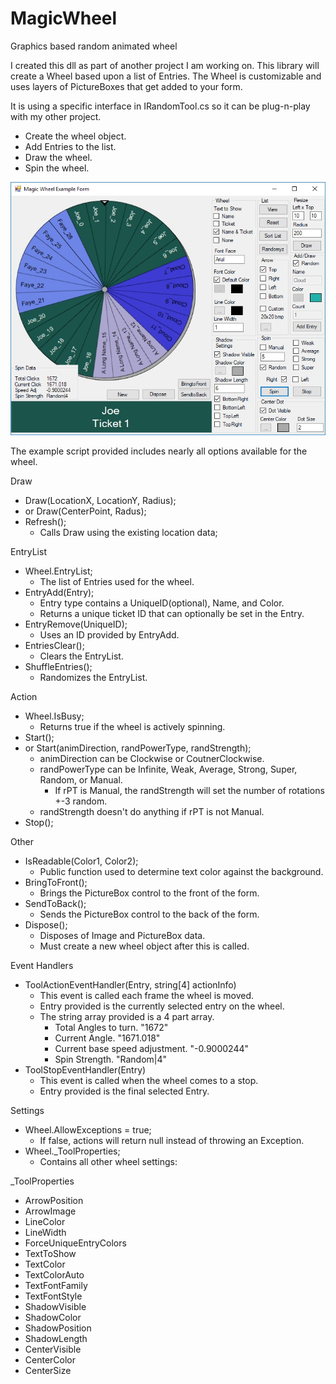 # MagicWheel
Graphics based random animated wheel

I created this dll as part of another project I am working on.
This library will create a Wheel based upon a list of Entries.
The Wheel is customizable and uses layers of PictureBoxes that get added to your form.

It is using a specific interface in IRandomTool.cs so it can be plug-n-play with my other project.

- Create the wheel object.
- Add Entries to the list.
- Draw the wheel.
- Spin the wheel.

![Icon](https://github.com/cloudd901/MagicWheel/blob/master/WheelScreen.jpg)

The example script provided includes nearly all options available for the wheel.

Draw
- Draw(LocationX, LocationY, Radius);
- or Draw(CenterPoint, Radus);
- Refresh();
  - Calls Draw using the existing location data;

EntryList
- Wheel.EntryList;
  - The list of Entries used for the wheel.
- EntryAdd(Entry);
  - Entry type contains a UniqueID(optional), Name, and Color.
  - Returns a unique ticket ID that can optionally be set in the Entry.
- EntryRemove(UniqueID);
  - Uses an ID provided by EntryAdd.
- EntriesClear();
  - Clears the EntryList.
- ShuffleEntries();
  - Randomizes the EntryList.

Action
- Wheel.IsBusy;
  - Returns true if the wheel is actively spinning.
- Start();
- or Start(animDirection, randPowerType, randStrength);
  - animDirection can be Clockwise or CoutnerClockwise.
  - randPowerType can be Infinite, Weak, Average, Strong, Super, Random, or Manual.
    - If rPT is Manual, the randStrength will set the number of rotations +-3 random.
  - randStrength doesn't do anything if rPT is not Manual.
- Stop();

Other
- IsReadable(Color1, Color2);
  - Public function used to determine text color against the background.
- BringToFront();
  - Brings the PictureBox control to the front of the form.
- SendToBack();
  - Sends the PictureBox control to the back of the form.
- Dispose();
  - Disposes of Image and PictureBox data.
  - Must create a new wheel object after this is called.

Event Handlers
- ToolActionEventHandler(Entry, string[4] actionInfo)
  - This event is called each frame the wheel is moved.
  - Entry provided is the currently selected entry on the wheel.
  - The string array provided is a 4 part array.
    - Total Angles to turn. "1672"
    - Current Angle. "1671.018"
    - Current base speed adjustment. "-0.9000244"
    - Spin Strength. "Random|4"
- ToolStopEventHandler(Entry)
  - This event is called when the wheel comes to a stop.
  - Entry provided is the final selected Entry.

Settings
- Wheel.AllowExceptions = true;
  - If false, actions will return null instead of throwing an Exception.
- Wheel._ToolProperties;
  - Contains all other wheel settings:

_ToolProperties
- ArrowPosition
- ArrowImage
- LineColor
- LineWidth
- ForceUniqueEntryColors
- TextToShow
- TextColor
- TextColorAuto
- TextFontFamily
- TextFontStyle
- ShadowVisible
- ShadowColor
- ShadowPosition
- ShadowLength
- CenterVisible
- CenterColor
- CenterSize
